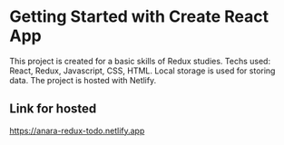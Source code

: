 # Getting Started with Create React App

This project is created for a basic skills of Redux studies. Techs used: React, Redux, Javascript, CSS, HTML.
Local storage is used for storing data.
The project is hosted with Netlify.

## Link for hosted 

https://anara-redux-todo.netlify.app
